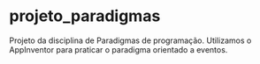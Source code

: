 # projeto_paradigmas
Projeto da disciplina de Paradigmas de programação. Utilizamos o AppInventor para praticar o paradigma orientado a eventos.

